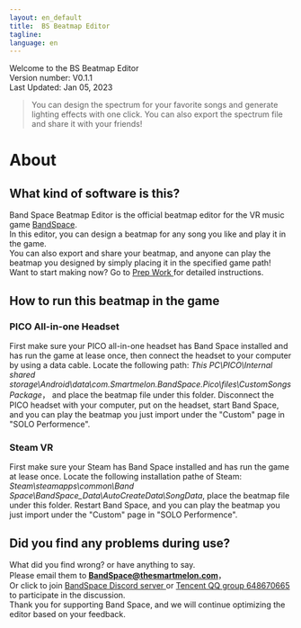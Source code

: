 ```yaml
---
layout: en_default
title:  BS Beatmap Editor
tagline: 
language: en
---
```


Welcome to the BS Beatmap Editor  
Version number: V0.1.1  
Last Updated: Jan 05, 2023  

> You can design the spectrum for your favorite songs and generate lighting effects with one click. You can also export the spectrum file and share it with your friends!

# About

## **What kind of software is this?**
Band Space Beatmap Editor is the official beatmap editor for the VR music game [BandSpace](https://store.steampowered.com/app/2182070).  
In this editor, you can design a beatmap for any song you like and play it in the game.  
You can also export and share your beatmap, and anyone can play the beatmap you designed by simply placing it in the specified game path!  
Want to start making now? Go to [Prep Work ](getting-started) for detailed instructions.

## **How to run this beatmap in the game**
### PICO All-in-one Headset
First make sure your PICO all-in-one headset has Band Space installed and has run the game at lease once, then connect the headset to your computer by using a data cable.
Locate the following path: *This PC\PICO\Internal shared storage\Android\data\com.Smartmelon.BandSpace.Pico\files\CustomSongsPackage*， and place the beatmap file under this folder.
Disconnect the PICO headset with your computer, put on the headset, start Band Space, and you can play the beatmap you just import under the "Custom" page in "SOLO Performence".

### Steam VR
First make sure your Steam has Band Space installed and has run the game at lease once.
Locate the following installation pathe of Steam: *Steam\steamapps\common\Band Space\BandSpace_Data\AutoCreateData\SongData*, place the beatmap file under this folder.
Restart Band Space, and you can play the beatmap you just import under the "Custom" page in "SOLO Performence".

## **Did you find any problems during use?**
What did you find wrong? or have anything to say.  
Please email them to **BandSpace@thesmartmelon.com**，  
Or click to join [BandSpace Discord server ](https://discord.com/invite/HWbeUGfVpD)or [Tencent QQ group 648670665](https://jq.qq.com/?_wv=1027&k=VfRPDaKg) to participate in the discussion.    
Thank you for supporting Band Space, and we will continue optimizing the editor based on your feedback.
